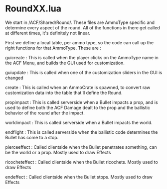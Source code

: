 # RoundXX.lua #

We start in /ACF/Shared/Round/. These files are AmmoType specific and determine every aspect of the round. All of the functions in there get called at different times, it's definitely not linear.

First we define a local table, per ammo type, so the code can call up the right functions for that AmmoType. These are :

guicreate : This is called when the player clicks on the AmmoType name in the ACF Menu, and builds the GUI used for customization.

guiupdate : This is called when one of the customization sliders in the GUI is changed

create : This is called when an AmmoCrate is spawned, to convert raw customization data into the table that'll define the Round.

propimpact : This is called serverside  when a Bullet impacts a prop, and is used to define both the ACF Damage dealt to the prop and the ballistic behavior of the round after the impact.

worldimpact : This is called serverside  when a Bullet impacts the world.

endflight : This is called serverside when the ballistic code determines the Bullet has come to a stop.

pierceeffect : Called clientside when the Bullet penetrates something, can be the world or a prop. Mostly used to draw Effects

ricocheteffect : Called clientside when the Bullet ricochets. Mostly used to draw Effects

endeffect : Called clientside when the Bullet stops. Mostly used to draw Effects